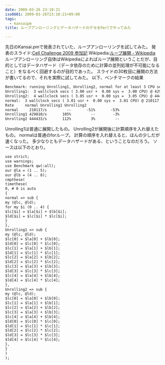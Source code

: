 ```yaml
---
date: 2009-03-26 23:10:21
iso8601: 2009-03-26T23:10:21+09:00
tags:
  - kansaipm
title: ループアンローリングとデータハザードのデモをPerlでやってみた

---
```


先日のKansai.pmで発表されていた、ループアンローリングを試してみた。
発表のスライド:<a href="http://www.slideshare.net/oxy919/cell-challenge-2009">Cell Challenge 2009 参加記</a>
Wikipedia:<a href="http://ja.wikipedia.org/wiki/%E3%83%AB%E3%83%BC%E3%83%97%E5%B1%95%E9%96%8B">ループ展開 - Wikipedia</a>
ループアンローリング自体はWikipediaによればループ展開ということだが、目的としてはデータハザード（データ依存のために計算の並列処理が不可能になること）をなるべく回避するのが目的であった。
スライドの30枚目に展開の方法が書いてるので、それを実際に試してみた。
以下、ベンチマークの結果
```default
Benchmark: running Unrolling1, Unrolling2, normal for at least 3 CPU seconds...
Unrolling1:  3 wallclock secs ( 3.00 usr +  0.00 sys =  3.00 CPU) @ 429810.06/s (n=1289860)
Unrolling2:  4 wallclock secs ( 3.05 usr +  0.00 sys =  3.05 CPU) @ 444432.88/s (n=1354187)
normal:  3 wallclock secs ( 3.01 usr +  0.00 sys =  3.01 CPU) @ 210117.41/s (n=633504)
Rate     normal Unrolling1 Unrolling2
normal     210117/s         --       -51%       -53%
Unrolling1 429810/s       105%         --        -3%
Unrolling2 444433/s       112%         3%         --
```
Unrolling1は普通に展開したもの。
Unrolling2が展開後に計算順序を入れ替えたもの。
normalは普通のforループ。
計算の順序を入れ替えると、ほんの少しだが速くなった。
多少なりともデータハザードがある、ということなのだろう。
ソースは以下のとおり。


```default
use strict;
use warnings;
use Benchmark qw(:all);
our @la = (1 .. 5);
our @lb = (4 .. 8);
cmpthese(
timethese(
0, # 0 is auto
{
normal => sub {
my (@lc, @ld);
for my $i (0 .. 4) {
$lc[$i] = $la[$i] + $lb[$i];
$ld[$i] = $lc[$i] * $lc[$i];
}
},
Unrolling1 => sub {
my (@lc, @ld);
$lc[0] = $la[0] + $lb[0];
$ld[0] = $lc[0] * $lc[0];
$lc[1] = $la[1] + $lb[1];
$ld[1] = $lc[1] * $lc[1];
$lc[2] = $la[2] + $lb[2];
$ld[2] = $lc[2] * $lc[2];
$lc[3] = $la[3] + $lb[3];
$ld[3] = $lc[3] * $lc[3];
$lc[4] = $la[4] + $lb[4];
$ld[4] = $lc[4] * $lc[4];
},
Unrolling2 => sub {
my (@lc, @ld);
$lc[0] = $la[0] + $lb[0];
$lc[1] = $la[1] + $lb[1];
$lc[2] = $la[2] + $lb[2];
$lc[3] = $la[3] + $lb[3];
$lc[4] = $la[4] + $lb[4];
$ld[0] = $lc[0] * $lc[0];
$ld[1] = $lc[1] * $lc[1];
$ld[2] = $lc[2] * $lc[2];
$ld[3] = $lc[3] * $lc[3];
$ld[4] = $lc[4] * $lc[4];
},
}
)
);
```
    	